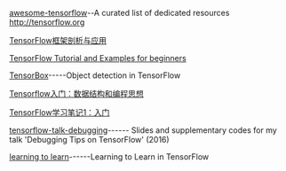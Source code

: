 [awesome-tensorflow](https://github.com/jtoy/awesome-tensorflow)--A curated list of dedicated resources http://tensorflow.org

[TensorFlow框架剖析与应⽤](http://ocgxshkaw.bkt.clouddn.com/11%20%E3%80%8ATensorFlow%E6%A1%86%E6%9E%B6%E5%89%96%E6%9E%90%E5%8F%8A%E5%BA%94%E7%94%A8%E3%80%8B%E7%8E%8B%E7%90%9B.pdf)

[TensorFlow Tutorial and Examples for beginners](https://github.com/aymericdamien/TensorFlow-Examples)

[TensorBox](https://github.com/TensorBox/TensorBox)-----Object detection in TensorFlow

[Tensorflow入门：数据结构和编程思想](http://blog.csdn.net/lingerlanlan/article/details/61616906)

[TensorFlow学习笔记1：入门](http://www.jeyzhang.com/tensorflow-learning-notes.html)

[tensorflow-talk-debugging](https://github.com/wookayin/tensorflow-talk-debugging)------ Slides and supplementary codes for my talk 'Debugging Tips on TensorFlow' (2016)

[learning to learn](https://github.com/deepmind/learning-to-learn)------Learning to Learn in TensorFlow
